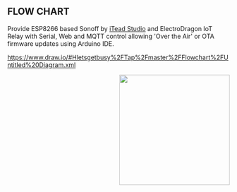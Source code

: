 ## FLOW CHART


Provide ESP8266 based Sonoff by [iTead Studio](https://www.itead.cc/) and ElectroDragon IoT Relay with Serial, Web and MQTT control allowing 'Over the Air' or OTA firmware updates using Arduino IDE.



https://www.draw.io/#Hletsgetbusy%2FTap%2Fmaster%2FFlowchart%2FUntitled%20Diagram.xml




<img src="https://github.com/arendst/arendst.github.io/blob/master/media/sonoff4ch.jpg" height="250" align="right" /> 
